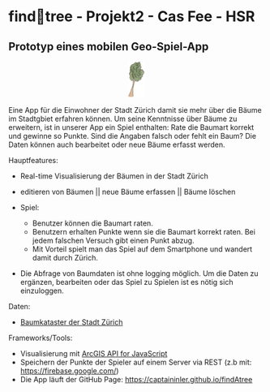 # find:evergreen_tree:tree - Projekt2 - Cas Fee - HSR

## Prototyp eines mobilen Geo-Spiel-App
<p align="center">
<img src="https://github.com/CaptainInler/findAtree-Presentation/blob/master/bilder/01_Baum.png" height="70"/></img>
</p>

Eine App für die Einwohner der Stadt Zürich damit sie mehr über die Bäume im Stadtgbiet erfahren können.
Um seine Kenntnisse über Bäume zu erweitern, ist in unserer App ein Spiel enthalten: Rate die Baumart korrekt und gewinne so Punkte.
Sind die Angaben falsch oder fehlt ein Baum? Die Daten können auch bearbeitet oder neue Bäume erfasst werden.

Hauptfeatures:
  - Real-time Visualisierung der Bäumen in der Stadt Zürich
  - editieren von Bäumen || neue Bäume erfassen || Bäume löschen
  - Spiel:
      - Benutzer können die Baumart raten.
      - Benutzern erhalten Punkte wenn sie die Baumart korrekt raten. Bei jedem falschen Versuch gibt einen Punkt abzug.
      - Mit Vorteil spielt man das Spiel auf dem Smartphone und wandert damit durch Zürich.
     
  - Die Abfrage von Baumdaten ist ohne logging möglich. Um die Daten zu ergänzen, bearbeiten oder das Spiel zu Spielen ist es nötig sich einzuloggen.

Daten:
- [Baumkataster der Stadt Zürich](https://data.stadt-zuerich.ch/dataset/baumkataster)

Frameworks/Tools:
- Visualisierung mit [ArcGIS API for JavaScript](https://developers.arcgis.com/javascript/)
- Speichern der Punkte der Spieler auf einem Server via REST (z.b mit: https://firebase.google.com/)
- Die App läuft der GitHub Page: https://captaininler.github.io/findAtree
